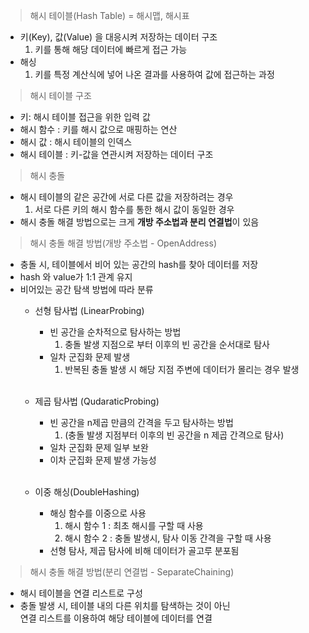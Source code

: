 > 해시 테이블(Hash Table) = 해시맵, 해시표

- 키(Key), 값(Value) 을 대응시켜 저장하는 데이터 구조
    1. 키를 통해 해당 데이터에 빠르게 접근 가능
- 해싱
    1. 키를 특정 계산식에 넣어 나온 결과를 사용하여 값에 접근하는 과정

> 해시 테이블 구조

- 키: 해시 테이블 접근을 위한 입력 값
- 해시 함수 : 키를 해시 값으로 매핑하는 연산
- 해시 값 : 해시 테이블의 인덱스
- 해시 테이블 : 키-값을 연관시켜 저장하는 데이터 구조

> 해시 충돌

- 해시 테이블의 같은 공간에 서로 다른 값을 저장하려는 경우
    1. 서로 다른 키의 해시 함수를 통한 해시 값이 동일한 경우
- 해시 충돌 해결 방법으로는 크게 <b>개방 주소법과 분리 연결법</b>이 있음

> 해시 충돌 해결 방법(개방 주소법 - OpenAddress)

- 충돌 시, 테이블에서 비어 있는 공간의 hash를 찾아 데이터를 저장
- hash 와 value가 1:1 관계 유지
- 비어있는 공간 탐색 방법에 따라 분류
    - 선형 탐사법 (LinearProbing)
        - 빈 공간을 순차적으로 탐사하는 방법
            1. 충돌 발생 지점으로 부터 이후의 빈 공간을 순서대로 탐사
        - 일차 군집화 문제 발생
            1. 반복된 충돌 발생 시 해당 지점 주변에 데이터가 몰리는 경우 발생
               </br></br>

    - 제곱 탐사법 (QudaraticProbing)
        - 빈 공간을 n제곱 만큼의 간격을 두고 탐사하는 방법
            1. (충돌 발생 지점부터 이후의 빈 공간을 n 제곱 간격으로 탐사)
        - 일차 군집화 문제 일부 보완
        - 이차 군집화 문제 발생 가능성
          </br></br>

    - 이중 해싱(DoubleHashing)
        - 해싱 함수를 이중으로 사용
            1. 해시 함수 1 : 최초 해시를 구할 때 사용
            1. 해시 함수 2 : 충돌 발생시, 탐사 이동 간격을 구할 때 사용
        - 선형 탐사, 제곱 탐사에 비해 데이터가 골고루 분포됨

> 해시 충돌 해결 방법(분리 연결법 - SeparateChaining) 
- 해시 테이블을 연결 리스트로 구성
- 충돌 발생 시, 테이블 내의 다른 위치를 탐색하는 것이 아닌
<br> 연결 리스트를 이용하여 해당 테이블에 데이터를 연결
